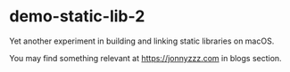 demo-static-lib-2
=================

Yet another experiment in building and linking static libraries on macOS.

You may find something relevant at https://jonnyzzz.com in blogs section.


